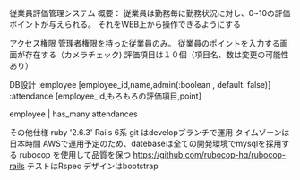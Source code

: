従業員評価管理システム
概要：
従業員は勤務毎に勤務状況に対し、0~10の評価ポイントが与えられる。
それをWEB上から操作できるようにする

アクセス権限
管理者権限を持った従業員のみ。
従業員のポイントを入力する画面が存在する（カメラチェック)
評価項目は１０個（項目名、数は変更の可能性あり）

DB設計
:employee [employee_id,name,admin(:boolean , default: false)]
:attendance [employee_id,もろもろの評価項目,point]

employee
	|
has_many
attendances

その他仕様
ruby '2.6.3'
Rails 6系
git はdevelopブランチで運用
タイムゾーンは日本時間
AWSで運用予定のため、datebaseは全ての開発環境でmysqlを採用する
rubocop を使用して品質を保つ
https://github.com/rubocop-hq/rubocop-rails
テストはRspec
デザインはbootstrap
